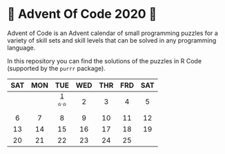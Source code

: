 # :christmas_tree: Advent Of Code 2020 :gift:

Advent of Code is an Advent calendar of small programming puzzles for a variety of skill sets and skill levels that can be solved in any programming language.

In this repository you can find the solutions of the puzzles in R Code (supported by the `purrr` package). 

| SAT | MON | TUE | WED | THR | FRD | SAT |
|:--------:|:------:|:-------:|:---------:|:--------:|:------:|:--------:|
|          |        |    [`1`](R/Day-01.md)<br>:star::star:   |     2     |     3    |    4   |     5    |
|     6    |    7   |    8    |     9     |    10    |   11   |    12    |
|    13    |   14   |    15   |     16    |    17    |   18   |    19    |
|    20    |   21   |    22   |     23    |    24    |   25   |          |

